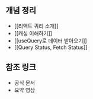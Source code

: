 
## 개념 정리
- [[리액트 쿼리 소개]]
- [[캐싱 이해하기]]
- [[useQuery로 데이터 받아오기]]
- [[Query Status, Fetch Status]]

## 참조 링크
- 공식 문서
- 요약 영상
